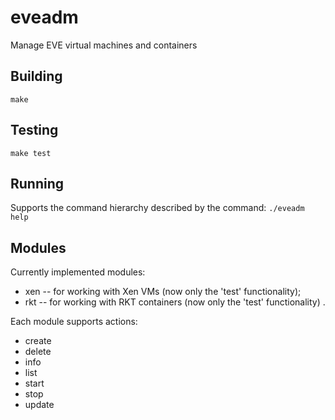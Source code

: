 # eveadm
Manage EVE virtual machines and containers

## Building
```make```

## Testing
```make test```

## Running
Supports the command hierarchy described by the command:
```./eveadm help```

## Modules
Currently implemented modules:
* xen -- for working with Xen VMs (now only the 'test' functionality);
* rkt -- for working with RKT containers (now only the 'test' functionality) .

Each module supports actions:
* create
* delete
* info
* list
* start
* stop
* update
